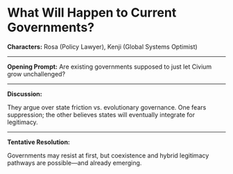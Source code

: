 # What Will Happen to Current Governments?

**Characters:** Rosa (Policy Lawyer), Kenji (Global Systems Optimist)

---

**Opening Prompt:** Are existing governments supposed to just let Civium grow unchallenged?

---

**Discussion:**

They argue over state friction vs. evolutionary governance. One fears suppression; the other believes states will eventually integrate for legitimacy.

---

**Tentative Resolution:**

Governments may resist at first, but coexistence and hybrid legitimacy pathways are possible—and already emerging.

